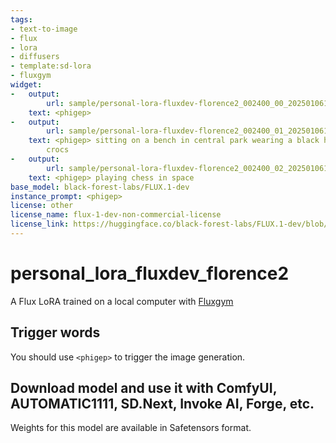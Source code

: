 ```yaml
---
tags:
- text-to-image
- flux
- lora
- diffusers
- template:sd-lora
- fluxgym
widget:
-   output:
        url: sample/personal-lora-fluxdev-florence2_002400_00_20250106172241.png
    text: <phigep>
-   output:
        url: sample/personal-lora-fluxdev-florence2_002400_01_20250106172254.png
    text: <phigep> sitting on a bench in central park wearing a black hoodie and pink
        crocs
-   output:
        url: sample/personal-lora-fluxdev-florence2_002400_02_20250106172306.png
    text: <phigep> playing chess in space
base_model: black-forest-labs/FLUX.1-dev
instance_prompt: <phigep>
license: other
license_name: flux-1-dev-non-commercial-license
license_link: https://huggingface.co/black-forest-labs/FLUX.1-dev/blob/main/LICENSE.md
---
```


# personal_lora_fluxdev_florence2

A Flux LoRA trained on a local computer with [Fluxgym](https://github.com/cocktailpeanut/fluxgym)

<Gallery />

## Trigger words

You should use `<phigep>` to trigger the image generation.

## Download model and use it with ComfyUI, AUTOMATIC1111, SD.Next, Invoke AI, Forge, etc.

Weights for this model are available in Safetensors format.

